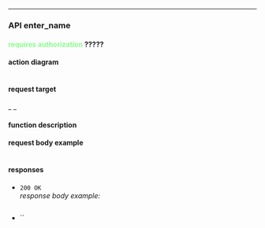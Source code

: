
---
### API enter_name
#### <span style="color:#87ff8b"><b>requires authorization</b></span> ?????

#### **action diagram**
```mermaid

```
#### **request target**  
_ _

#### **function description**


#### **request body example**

```js

```

#### **responses**

* `200 OK`  
_response body example:_
    ```js
    ```
* ``